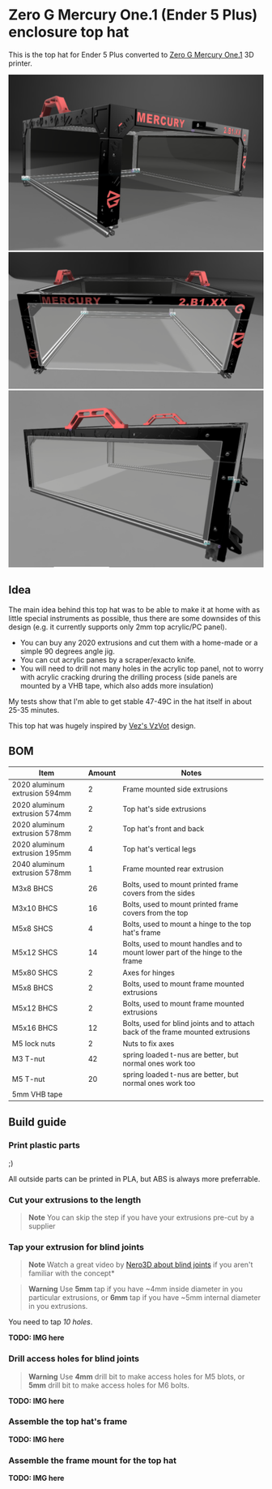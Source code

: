 # Zero G Mercury One.1 (Ender 5 Plus) enclosure top hat

This is the top hat for Ender 5 Plus converted to [Zero G Mercury One.1](https://github.com/ZeroGDesign/Mercury/tree/BETA1.0.1) 3D printer.

![photo](images/enc01.png)
![front view](images/enc02.png)
![back view](images/enc03.png)

## Idea

The main idea behind this top hat was to be able to make it at home with as little special instruments as possible, thus there are some downsides of this design (e.g. it currently supports only 2mm top acrylic/PC panel).

- You can buy any 2020 extrusions and cut them with a home-made or a simple 90 degrees angle jig.
- You can cut acrylic panes by a scraper/exacto knife.
- You will need to drill not many holes in the acrylic top panel, not to worry with acrylic cracking druring the drilling process (side panels are mounted by a VHB tape, which also adds more insulation)

My tests show that I'm able to get stable 47-49C in the hat itself in about 25-35 minutes.

This top hat was hugely inspired by [Vez's VzVot](https://github.com/VzBoT3D/VzBoT-Vz330) design.

## BOM

|**Item**|**Amount**|**Notes**|
|--------|----------|---------|
|2020 aluminum extrusion 594mm|2|Frame mounted side extrusions|
|2020 aluminum extrusion 574mm|2|Top hat's side extrusions|
|2020 aluminum extrusion 578mm|2|Top hat's front and back|
|2020 aluminum extrusion 195mm|4|Top hat's vertical legs|
|2040 aluminum extrusion 578mm|1|Frame mounted rear extrusion|
|M3x8 BHCS|26|Bolts, used to mount printed frame covers from the sides| 
|M3x10 BHCS|16|Bolts, used to mount printed frame covers from the top|
|M5x8 SHCS|4|Bolts, used to mount a hinge to the top hat's frame|
|M5x12 SHCS|14|Bolts, used to mount handles and to mount lower part of the hinge to the frame|
|M5x80 SHCS|2|Axes for hinges|
|M5x8 BHCS|2|Bolts, used to mount frame mounted extrusions|
|M5x12 BHCS|2|Bolts, used to mount frame mounted extrusions|
|M5x16 BHCS|12|Bolts, used for blind joints and to attach back of the frame mounted extrusions|
|M5 lock nuts|2|Nuts to fix axes|
|M3 T-nut|42|spring loaded t-nus are better, but normal ones work too|
|M5 T-nut|20|spring loaded t-nus are better, but normal ones work too|
|5mm VHB tape|||

## Build guide

### Print plastic parts

;)

All outside parts can be printed in PLA, but ABS is always more preferrable.

### Cut your extrusions to the length

> **Note**
> You can skip the step if you have your extrusions pre-cut by a supplier

### Tap your extrusion for blind joints

> **Note**
> Watch a great video by [Nero3D about blind joints](https://youtu.be/2dvbn0rWA60) if you aren't familiar with the concept*

> **Warning** 
> Use **5mm** tap if you have ~4mm inside diameter in you particular extrusions, or **6mm** tap if you have ~5mm internal diameter in you extrusions.

You need to tap *10 holes*.

**TODO: IMG here**

### Drill access holes for blind joints

> **Warning** 
> Use **4mm** drill bit to make access holes for M5 blots, or **5mm** drill bit to make access holes for M6 bolts.

**TODO: IMG here**

### Assemble the top hat's frame

**TODO: IMG here**

### Assemble the frame mount for the top hat

**TODO: IMG here**

### 



